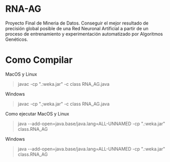 # RNA-AG
Proyecto Final de Mineria de Datos.
Conseguir el mejor resultado de precisión global posible de una Red Neuronal Artificial a partir de un proceso de entrenamiento y experimentación automatizado por Algoritmos Genéticos.

# Como Compilar
MacOS y Linux
>javac -cp ".:weka.jar" -c class RNA_AG.java

Windows
>javac -cp ".;weka.jar" -c class RNA_AG.java

Como ejecutar
MacOS y Linux
>java --add-open=java.base/java.lang=ALL-UNNAMED -cp ".:weka.jar" class.RNA_AG

Windows
>java --add-open=java.base/java.lang=ALL-UNNAMED -cp ".:weka.jar" class.RNA_AG
